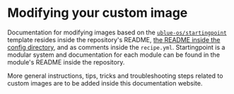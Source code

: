 # Modifying your custom image

Documentation for modifying images based on the [`ublue-os/startingpoint`](https://github.com/ublue-os/startingpoint) template resides inside the repository's README, [the README inside the config directory](https://github.com/ublue-os/startingpoint/tree/template/config/README.md), and as comments inside the `recipe.yml`. Startingpoint is a modular system and documentation for each module can be found in the module's README inside the repository.

More general instructions, tips, tricks and troubleshooting steps related to custom images are to be added inside this documentation website.